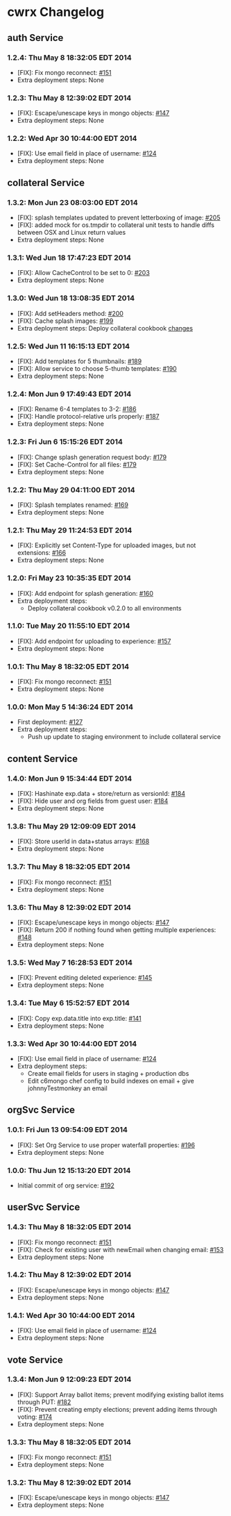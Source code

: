 # cwrx Changelog

## auth Service
### 1.2.4: Thu May  8 18:32:05 EDT 2014
* [FIX]: Fix mongo reconnect: [#151](https://github.com/cinema6/cwrx/pull/151)
* Extra deployment steps: None

### 1.2.3: Thu May  8 12:39:02 EDT 2014
* [FIX]: Escape/unescape keys in mongo objects: [#147](https://github.com/cinema6/cwrx/pull/147)
* Extra deployment steps: None

### 1.2.2: Wed Apr 30 10:44:00 EDT 2014
* [FIX]: Use email field in place of username: [#124](https://github.com/cinema6/cwrx/pull/124)
* Extra deployment steps: None

## collateral Service
### 1.3.2: Mon Jun 23 08:03:00 EDT 2014
* [FIX]: splash templates updated to prevent letterboxing of image: [#205](https://github.com/cinema6/cwrx/pull/205)
* [FIX]: added mock for os.tmpdir to collateral unit tests to handle diffs between OSX and Linux return values
* Extra deployment steps: None

### 1.3.1: Wed Jun 18 17:47:23 EDT 2014
* [FIX]: Allow CacheControl to be set to 0: [#203](https://github.com/cinema6/cwrx/pull/203)
* Extra deployment steps: None

### 1.3.0: Wed Jun 18 13:08:35 EDT 2014
* [FIX]: Add setHeaders method: [#200](https://github.com/cinema6/cwrx/pull/200)
* [FIX]: Cache splash images: [#199](https://github.com/cinema6/cwrx/pull/199)
* Extra deployment steps: Deploy collateral cookbook [changes](https://bitbucket.org/cinema6/collateral/pull-request/6/added-extra-options-for-caching/diff)

### 1.2.5: Wed Jun 11 16:15:13 EDT 2014
* [FIX]: Add templates for 5 thumbnails: [#189](https://github.com/cinema6/cwrx/pull/189)
* [FIX]: Allow service to choose 5-thumb templates: [#190](https://github.com/cinema6/cwrx/pull/190)
* Extra deployment steps: None

### 1.2.4: Mon Jun  9 17:49:43 EDT 2014
* [FIX]: Rename 6-4 templates to 3-2: [#186](https://github.com/cinema6/cwrx/pull/186)
* [FIX]: Handle protocol-relative urls properly: [#187](https://github.com/cinema6/cwrx/pull/187)
* Extra deployment steps: None

### 1.2.3: Fri Jun  6 15:15:26 EDT 2014
* [FIX]: Change splash generation request body: [#179](https://github.com/cinema6/cwrx/pull/179)
* [FIX]: Set Cache-Control for all files: [#179](https://github.com/cinema6/cwrx/pull/179)
* Extra deployment steps: None

### 1.2.2: Thu May 29 04:11:00 EDT 2014
* [FIX]: Splash templates renamed: [#169](https://github.com/cinema6/cwrx/pull/169)
* Extra deployment steps: None

### 1.2.1: Thu May 29 11:24:53 EDT 2014
* [FIX]: Explicitly set Content-Type for uploaded images, but not extensions: [#166](https://github.com/cinema6/cwrx/pull/166)
* Extra deployment steps: None

### 1.2.0: Fri May 23 10:35:35 EDT 2014
* [FIX]: Add endpoint for splash generation: [#160](https://github.com/cinema6/cwrx/pull/160)
* Extra deployment steps:
    * Deploy collateral cookbook v0.2.0 to all environments

### 1.1.0: Tue May 20 11:55:10 EDT 2014
* [FIX]: Add endpoint for uploading to experience: [#157](https://github.com/cinema6/cwrx/pull/157)
* Extra deployment steps: None

### 1.0.1: Thu May  8 18:32:05 EDT 2014
* [FIX]: Fix mongo reconnect: [#151](https://github.com/cinema6/cwrx/pull/151)
* Extra deployment steps: None

### 1.0.0: Mon May  5 14:36:24 EDT 2014
* First deployment: [#127](https://github.com/cinema6/cwrx/pull/127)
* Extra deployment steps:
    * Push up update to staging environment to include collateral service

## content Service
### 1.4.0: Mon Jun  9 15:34:44 EDT 2014
* [FIX]: Hashinate exp.data + store/return as versionId: [#184](https://github.com/cinema6/cwrx/pull/184)
* [FIX]: Hide user and org fields from guest user: [#184](https://github.com/cinema6/cwrx/pull/184)
* Extra deployment steps: None

### 1.3.8: Thu May 29 12:09:09 EDT 2014
* [FIX]: Store userId in data+status arrays: [#168](https://github.com/cinema6/cwrx/pull/168)
* Extra deployment steps: None

### 1.3.7: Thu May  8 18:32:05 EDT 2014
* [FIX]: Fix mongo reconnect: [#151](https://github.com/cinema6/cwrx/pull/151)
* Extra deployment steps: None

### 1.3.6: Thu May  8 12:39:02 EDT 2014
* [FIX]: Escape/unescape keys in mongo objects: [#147](https://github.com/cinema6/cwrx/pull/147)
* [FIX]: Return 200 if nothing found when getting multiple experiences: [#148](https://github.com/cinema6/cwrx/pull/148)
* Extra deployment steps: None

### 1.3.5: Wed May  7 16:28:53 EDT 2014
* [FIX]: Prevent editing deleted experience: [#145](https://github.com/cinema6/cwrx/pull/145)
* Extra deployment steps: None

### 1.3.4: Tue May  6 15:52:57 EDT 2014
* [FIX]: Copy exp.data.title into exp.title: [#141](https://github.com/cinema6/cwrx/pull/141)
* Extra deployment steps: None

### 1.3.3: Wed Apr 30 10:44:00 EDT 2014
* [FIX]: Use email field in place of username: [#124](https://github.com/cinema6/cwrx/pull/124)
* Extra deployment steps:
    * Create email fields for users in staging + production dbs
    * Edit c6mongo chef config to build indexes on email + give johnnyTestmonkey an email

## orgSvc Service
### 1.0.1: Fri Jun 13 09:54:09 EDT 2014
* [FIX]: Set Org Service to use proper waterfall properties: [#196](https://github.com/cinema6/cwrx/pull/196)
* Extra deployment steps: None

### 1.0.0: Thu Jun 12 15:13:20 EDT 2014
* Initial commit of org service: [#192](https://github.com/cinema6/cwrx/pull/192)

## userSvc Service
### 1.4.3: Thu May  8 18:32:05 EDT 2014
* [FIX]: Fix mongo reconnect: [#151](https://github.com/cinema6/cwrx/pull/151)
* [FIX]: Check for existing user with newEmail when changing email: [#153](https://github.com/cinema6/cwrx/pull/153)
* Extra deployment steps: None

### 1.4.2: Thu May  8 12:39:02 EDT 2014
* [FIX]: Escape/unescape keys in mongo objects: [#147](https://github.com/cinema6/cwrx/pull/147)
* Extra deployment steps: None

### 1.4.1: Wed Apr 30 10:44:00 EDT 2014
* [FIX]: Use email field in place of username: [#124](https://github.com/cinema6/cwrx/pull/124)
* Extra deployment steps: None

## vote Service
### 1.3.4: Mon Jun  9 12:09:23 EDT 2014
* [FIX]: Support Array ballot items; prevent modifying existing ballot items through PUT: [#182](https://github.com/cinema6/cwrx/pull/182)
* [FIX]: Prevent creating empty elections; prevent adding items through voting: [#174](https://github.com/cinema6/cwrx/pull/174)
* Extra deployment steps: None

### 1.3.3: Thu May  8 18:32:05 EDT 2014
* [FIX]: Fix mongo reconnect: [#151](https://github.com/cinema6/cwrx/pull/151)
* Extra deployment steps: None

### 1.3.2: Thu May  8 12:39:02 EDT 2014
* [FIX]: Escape/unescape keys in mongo objects: [#147](https://github.com/cinema6/cwrx/pull/147)
* Extra deployment steps: None
